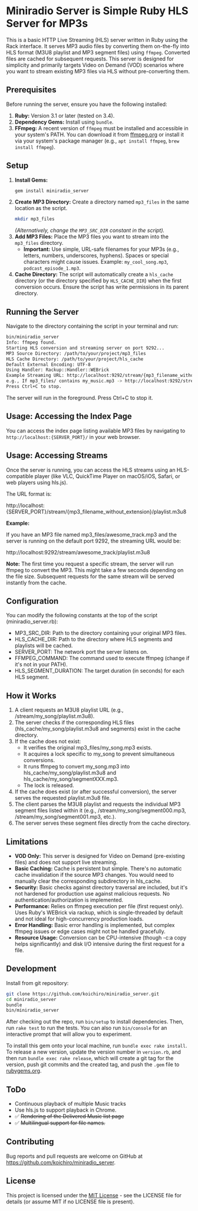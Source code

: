# Miniradio Server is Simple Ruby HLS Server for MP3s
This is a basic HTTP Live Streaming (HLS) server written in Ruby using the Rack interface. It serves MP3 audio files by converting them on-the-fly into HLS format (M3U8 playlist and MP3 segment files) using `ffmpeg`. Converted files are cached for subsequent requests.
This server is designed for simplicity and primarily targets Video on Demand (VOD) scenarios where you want to stream existing MP3 files via HLS without pre-converting them.

## Prerequisites
Before running the server, ensure you have the following installed:
1.  **Ruby:** Version 3.1 or later (tested on 3.4).
2.  **Dependency Gems:** Install using `bundle`.
3.  **FFmpeg:** A recent version of `ffmpeg` must be installed and accessible in your system's PATH. You can download it from [ffmpeg.org](https://ffmpeg.org/) or install it via your system's package manager (e.g., `apt install ffmpeg`, `brew install ffmpeg`).
## Setup
1.  **Install Gems:**
    ```bash
    gem install miniradio_server
    ```
2.  **Create MP3 Directory:** Create a directory named `mp3_files` in the same location as the script.
    ```bash
    mkdir mp3_files
    ```
    *(Alternatively, change the `MP3_SRC_DIR` constant in the script).*
3.  **Add MP3 Files:** Place the MP3 files you want to stream into the `mp3_files` directory.
    *   **Important:** Use simple, URL-safe filenames for your MP3s (e.g., letters, numbers, underscores, hyphens). Spaces or special characters might cause issues. Example: `my_cool_song.mp3`, `podcast_episode_1.mp3`.
4.  **Cache Directory:** The script will automatically create a `hls_cache` directory (or the directory specified by `HLS_CACHE_DIR`) when the first conversion occurs. Ensure the script has write permissions in its parent directory.

## Running the Server
Navigate to the directory containing the script in your terminal and run:

```bash
bin/miniradio_server
Info: ffmpeg found.
Starting HLS conversion and streaming server on port 9292...
MP3 Source Directory: /path/to/your/project/mp3_files
HLS Cache Directory: /path/to/your/project/hls_cache
Default External Encoding: UTF-8
Using Handler: Rackup::Handler::WEBrick
Example Streaming URL: http://localhost:9292/stream/{mp3_filename_without_extension}/playlist.m3u8
e.g., If mp3_files/ contains my_music.mp3 -> http://localhost:9292/stream/my_music/playlist.m3u8
Press Ctrl+C to stop.
```

The server will run in the foreground. Press Ctrl+C to stop it.

## Usage: Accessing the Index Page

You can access the index page listing available MP3 files by navigating to `http://localhost:{SERVER_PORT}/` in your web browser.

## Usage: Accessing Streams

Once the server is running, you can access the HLS streams using an HLS-compatible player (like VLC, QuickTime Player on macOS/iOS, Safari, or web players using hls.js).

The URL format is:

http\://localhost:{SERVER\_PORT}/stream/{mp3\_filename\_without\_extension}/playlist.m3u8

**Example:**

If you have an MP3 file named mp3\_files/awesome\_track.mp3 and the server is running on the default port 9292, the streaming URL would be:

http\://localhost:9292/stream/awesome\_track/playlist.m3u8

**Note:** The first time you request a specific stream, the server will run ffmpeg to convert the MP3. This might take a few seconds depending on the file size. Subsequent requests for the same stream will be served instantly from the cache.

## Configuration

You can modify the following constants at the top of the script (miniradio\_server.rb):

- MP3\_SRC\_DIR: Path to the directory containing your original MP3 files.
- HLS\_CACHE\_DIR: Path to the directory where HLS segments and playlists will be cached.
- SERVER\_PORT: The network port the server listens on.
- FFMPEG\_COMMAND: The command used to execute ffmpeg (change if it's not in your PATH).
- HLS\_SEGMENT\_DURATION: The target duration (in seconds) for each HLS segment.

## How it Works

1. A client requests an M3U8 playlist URL (e.g., /stream/my\_song/playlist.m3u8).
2. The server checks if the corresponding HLS files (hls\_cache/my\_song/playlist.m3u8 and segments) exist in the cache directory.
3. If the cache does not exist:
   - It verifies the original mp3\_files/my\_song.mp3 exists.
   - It acquires a lock specific to my\_song to prevent simultaneous conversions.
   - It runs ffmpeg to convert my\_song.mp3 into hls\_cache/my\_song/playlist.m3u8 and hls\_cache/my\_song/segmentXXX.mp3.
   - The lock is released.
4. If the cache does exist (or after successful conversion), the server serves the requested playlist.m3u8 file.
5. The client parses the M3U8 playlist and requests the individual MP3 segment files listed within it (e.g., /stream/my\_song/segment000.mp3, /stream/my\_song/segment001.mp3, etc.).
6. The server serves these segment files directly from the cache directory.

## Limitations

- **VOD Only:** This server is designed for Video on Demand (pre-existing files) and does not support live streaming.
- **Basic Caching:** Cache is persistent but simple. There's no automatic cache invalidation if the source MP3 changes. You would need to manually clear the corresponding subdirectory in hls\_cache.
- **Security:** Basic checks against directory traversal are included, but it's not hardened for production use against malicious requests. No authentication/authorization is implemented.
- **Performance:** Relies on ffmpeg execution per file (first request only). Uses Ruby's WEBrick via rackup, which is single-threaded by default and not ideal for high-concurrency production loads.
- **Error Handling:** Basic error handling is implemented, but complex ffmpeg issues or edge cases might not be handled gracefully.
- **Resource Usage:** Conversion can be CPU-intensive (though -c:a copy helps significantly) and disk I/O intensive during the first request for a file.


## Development

Install from git repository:

```bash
git clone https://github.com/koichiro/miniradio_server.git
cd miniradio_server
bundle
bin/miniradio_server
```

After checking out the repo, run `bin/setup` to install dependencies. Then, run `rake test` to run the tests. You can also run `bin/console` for an interactive prompt that will allow you to experiment.

To install this gem onto your local machine, run `bundle exec rake install`. To release a new version, update the version number in `version.rb`, and then run `bundle exec rake release`, which will create a git tag for the version, push git commits and the created tag, and push the `.gem` file to [rubygems.org](https://rubygems.org).

## ToDo

* Continuous playback of multiple Music tracks
* Use hls.js to support playback in Chrome.
* :white_check_mark: ~~Rendering of the Delivered Music list page~~
* :white_check_mark: ~~Multilingual support for file names.~~

## Contributing

Bug reports and pull requests are welcome on GitHub at https://github.com/koichiro/miniradio_server.

## License

This project is licensed under the [MIT License](https://opensource.org/licenses/MIT) - see the LICENSE file for details (or assume MIT if no LICENSE file is present).


